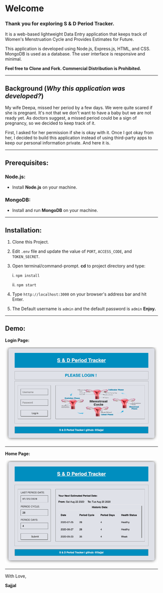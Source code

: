 # Welcome

### Thank you for exploring S & D Period Tracker.

It is a web-based lightweight Data Entry application that keeps track of Women's Menstruation Cycle and Provides Estimates for Future.

This application is developed using Node.js, Express.js, HTML, and CSS. MongoDB is used as a database. The user interface is responsive and minimal.

**Feel free to Clone and Fork. Commercial Distribution is Prohibited.**

---

## Background (_Why this application was developed?_)

My wife Deepa, missed her period by a few days. We were quite scared if she is pregnant. It's not that we don't want to have a baby but we are not ready yet. As doctors suggest, a missed period could be a sign of pregnancy, so we decided to keep track of it.

First, I asked for her permission if she is okay with it. Once I got okay from her, I decided to build this application instead of using third-party apps to keep our personal information private. And here it is.

---

## Prerequisites:

### Node.js:

- Install **Node.js** on your machine.

### MongoDB:

- Install and run **MongoDB** on your machine.

---

## Installation:

1. Clone this Project.
2. Edit `.env` file and update the value of `PORT`, `ACCESS_CODE`, and `TOKEN_SECRET`.
3. Open terminal/command-prompt. **cd** to project directory and type:

   i. `npm install`

   ii. `npm start`

4. Type `http://localhost:3000` on your browser's address bar and hit Enter.
5. The Default username is `admin` and the default password is `admin` **Enjoy.**

---

## Demo:

**Login Page:**

<img src="https://github.com/Sajjal/Period-Tracker/blob/master/public/images/Screen_shots/log-in.png">

---

**Home Page:**

<img src="https://github.com/Sajjal/Period-Tracker/blob/master/public/images/Screen_shots/dashboard.png">

---

With Love,

**Sajjal**
